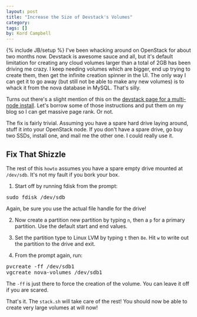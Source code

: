 ```yaml
---
layout: post
title: "Increase the Size of Devstack's Volumes"
category: 
tags: []
by: Kord Campbell
---
```

{% include JB/setup %}
I've been whacking around on OpenStack for about two months now.  Devstack is awesome sauce and all, but it's default limitation for creating any cloud volumes larger than a total of 2GB has been driving me crazy.  I keep needing volumes which are bigger, end up trying to create them, then get the infinite creation spinner in the UI.  The only way I can get it to go away (but still not be able to make any new volumes) is to whack it from the nova database in MySQL.  That's silly.

Turns out there's a slight mention of this on the [devstack page for a multi-node install](http://devstack.org/guides/multinode-lab.html).  Let's borrow some of those instructions and put them on my blog so I can get massive page rank.  Or not.

The fix is fairly trivial.  Assuming you have a spare hard drive laying around, stuff it into your OpenStack node.  If you don't have a spare drive, go buy two SSDs, install one, and mail me the other one.  I could really use it.

## Fix That Shizzle

The rest of this <code>howto</code> assumes you have a spare empty drive mounted at <code>/dev/sdb</code>.  It's not my fault if you bork your box.

1. Start off by running fdisk from the prompt:

<pre>sudo fdisk /dev/sdb</pre>

Again, be sure you use the actual file handle for the drive!

2. Now create a partition new partition by typing <code>n</code>, then a <code>p</code> for a primary partition.  Use the default start and end values.

3. Set the partition type to Linux LVM by typing <code>t</code> then <code>8e</code>.  Hit <code>w</code> to write out the partition to the drive and exit.

4. From the prompt again, run:

<pre>
pvcreate -ff /dev/sdb1
vgcreate nova-volumes /dev/sdb1
</pre>

The <code>-ff</code> is just there to force the creation of the volume.  You can leave it off if you are scared.

That's it.  The <code>stack.sh</code> will take care of the rest!  You should now be able to create very large volumes at will now!


